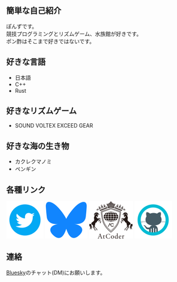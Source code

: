 ## 簡単な自己紹介
ぽんずです。  
競技プログラミングとリズムゲーム、水族館が好きです。  
ポン酢はそこまで好きではないです。

## 好きな言語
- 日本語
- C++
- Rust

## 好きなリズムゲーム
- SOUND VOLTEX EXCEED GEAR

## 好きな海の生き物
- カクレクマノミ
- ペンギン

## 各種リンク
[![Twitter](./img/twitter.png)](https://x.com/ponzoie)
[![Bluesky](./img/bluesky.png)](https://bsky.app/profile/ponzoie.bsky.social)
[![AtCoder](./img/atcoder.png)](https://atcoder.jp/users/ponzoie)
[![GitHub](./img/github.png)](https://github.com/ponzoie)

## 連絡
[Bluesky](https://bsky.app/profile/ponzoie.bsky.social)のチャット(DM)にお願いします。  


